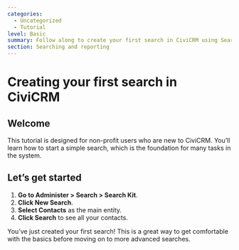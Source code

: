 ```yaml
---
categories:
  - Uncategorized
  - Tutorial
level: Basic
summary: Follow along to create your first search in CiviCRM using Search Kit.
section: Searching and reporting
---
```


# Creating your first search in CiviCRM

## Welcome

This tutorial is designed for non-profit users who are new to CiviCRM. You’ll learn how to start a simple search, which is the foundation for many tasks in the system.

## Let’s get started

1. **Go to Administer > Search > Search Kit**.
2. **Click New Search**.
3. **Select Contacts** as the main entity.
4. **Click Search** to see all your contacts.

You’ve just created your first search! This is a great way to get comfortable with the basics before moving on to more advanced searches.
